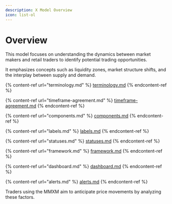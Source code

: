 ```yaml
---
description: X Model Overview
icon: list-ol
---
```


# Overview

This model focuses on understanding the dynamics between market makers and retail traders to identify potential trading opportunities.

It emphasizes concepts such as liquidity zones, market structure shifts, and the interplay between supply and demand.

{% content-ref url="terminology.md" %}
[terminology.md](terminology.md)
{% endcontent-ref %}

{% content-ref url="timeframe-agreement.md" %}
[timeframe-agreement.md](timeframe-agreement.md)
{% endcontent-ref %}

{% content-ref url="components.md" %}
[components.md](components.md)
{% endcontent-ref %}

{% content-ref url="labels.md" %}
[labels.md](labels.md)
{% endcontent-ref %}

{% content-ref url="statuses.md" %}
[statuses.md](statuses.md)
{% endcontent-ref %}

{% content-ref url="framework.md" %}
[framework.md](framework.md)
{% endcontent-ref %}

{% content-ref url="dashboard.md" %}
[dashboard.md](dashboard.md)
{% endcontent-ref %}

{% content-ref url="alerts.md" %}
[alerts.md](alerts.md)
{% endcontent-ref %}

Traders using the MMXM aim to anticipate price movements by analyzing these factors.
